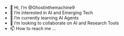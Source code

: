 - 👋 Hi, I’m @Ghostinthemachine9
- 👀 I’m interested in AI and Emerging Tech
- 🌱 I’m currently learning AI Agents
- 💞️ I’m looking to collaborate on AI and Research Tools
- 📫 How to reach me ... 


<!---
Ghostinthemachine9/Ghostinthemachine9 is a ✨ special ✨ repository because its `README.md` (this file) appears on your GitHub profile.
You can click the Preview link to take a look at your changes.
--->
